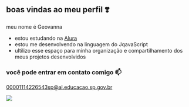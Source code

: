 ## boas vindas ao meu perfil ❣️

meu nome é Geovanna

- estou estudando na [Alura](https://www.alura.com.br)
- estou me desenvolvendo na linguagem do JqavaScript
- ultilizo esse espaço para minha organização e compartilhamento dos meus projetos desenvolvidos

### você pode entrar em contato comigo 📫

00001114226543sp@al.educacao.sp.gov.br

![](https://media.tenor.com/wPudCfjCrD8AAAAM/penguin-hello.gif)
